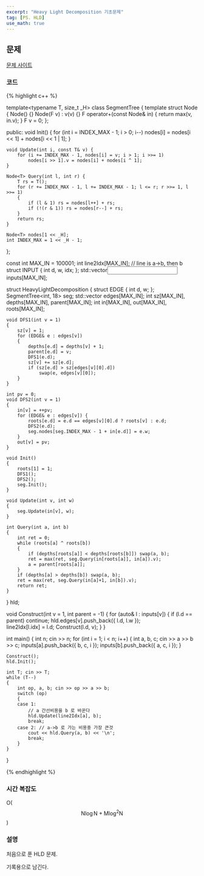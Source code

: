 ```yaml
---
excerpt: "Heavy Light Decomposition 기초문제"
tag: [PS. HLD]
use_math: true
---
```


## 문제

[문제 사이트](https://www.acmicpc.net/problem/13510)

### 코드

{% highlight c++ %}

template<typename T, size_t _H>
class SegmentTree
{
	template<typename F>
	struct Node {
		Node() {}
		Node(F v) : v(v) {}
		F operator+(const Node& in) { return max(v, in.v); }
		F v = 0;
	};

public:
	void Init() { for (int i = INDEX_MAX - 1; i > 0; i--) nodes[i] = nodes[i << 1] + nodes[i << 1 | 1]; }

	void Update(int i, const T& v) {
		for (i += INDEX_MAX - 1, nodes[i] = v; i > 1; i >>= 1)
			nodes[i >> 1].v = nodes[i] + nodes[i ^ 1];
	}

	Node<T> Query(int l, int r) {
		T rs = T();
		for (r += INDEX_MAX - 1, l += INDEX_MAX - 1; l <= r; r >>= 1, l >>= 1)
		{
			if (l & 1) rs = nodes[l++] + rs;
			if (!(r & 1)) rs = nodes[r--] + rs;
		}
		return rs;
	}

	Node<T> nodes[1 << _H];
	int INDEX_MAX = 1 << _H - 1;
};

const int MAX_IN = 100001;
int line2Idx[MAX_IN]; // line is a->b, then b
struct INPUT { int d, w, idx; };
std::vector<INPUT> inputs[MAX_IN];

struct HeavyLightDecomposition
{
	struct EDGE { int d, w; };
	SegmentTree<int, 18> seg;
	std::vector<EDGE> edges[MAX_IN];
	int sz[MAX_IN], depths[MAX_IN], parent[MAX_IN];
	int in[MAX_IN], out[MAX_IN], roots[MAX_IN];

	void DFS1(int v = 1)
	{
		sz[v] = 1;
		for (EDGE& e : edges[v])
		{
			depths[e.d] = depths[v] + 1;
			parent[e.d] = v;
			DFS1(e.d);
			sz[v] += sz[e.d];
			if (sz[e.d] > sz[edges[v][0].d])
				swap(e, edges[v][0]);
		}
	}

	int pv = 0;
	void DFS2(int v = 1)
	{
		in[v] = ++pv;
		for (EDGE& e : edges[v]) {
			roots[e.d] = e.d == edges[v][0].d ? roots[v] : e.d;
			DFS2(e.d);
			seg.nodes[seg.INDEX_MAX - 1 + in[e.d]] = e.w;
		}
		out[v] = pv;
	}

	void Init()
	{
		roots[1] = 1;
		DFS1();
		DFS2();
		seg.Init();
	}

	void Update(int v, int w)
	{
		seg.Update(in[v], w);
	}

	int Query(int a, int b)
	{
		int ret = 0;
		while (roots[a] ^ roots[b])
		{
			if (depths[roots[a]] < depths[roots[b]]) swap(a, b);
			ret = max(ret, seg.Query(in[roots[a]], in[a]).v);
			a = parent[roots[a]];
		}
		if (depths[a] > depths[b]) swap(a, b);
		ret = max(ret, seg.Query(in[a]+1, in[b]).v);
		return ret;
	}
} hld;

void Construct(int v = 1, int parent = -1)
{
	for (auto& l : inputs[v])
	{
		if (l.d == parent) continue;
		hld.edges[v].push_back({ l.d, l.w });		
		line2Idx[l.idx] = l.d;
		Construct(l.d, v);
	}
}

int main()
{
	int n; cin >> n;
	for (int i = 1; i < n; i++)
	{
		int a, b, c; cin >> a >> b >> c;
		inputs[a].push_back({ b, c, i });
		inputs[b].push_back({ a, c, i });
	}

	Construct();
	hld.Init();
	
	int T; cin >> T;
	while (T--)
	{
		int op, a, b; cin >> op >> a >> b;
		switch (op)
		{
		case 1: 
			// a 간선비용을 b 로 바꾼다 
			hld.Update(line2Idx[a], b);
			break; 
		case 2: // a->b 로 가는 비용중 가장 큰것
			cout << hld.Query(a, b) << '\n';
			break;
		}
	}
}

{% endhighlight %}


### 시간 복잡도

O($$ \mathrm{N} \log{\mathrm{N}}+\mathrm{M} \log^2{\mathrm{N}} $$)

### 설명

처음으로 푼 HLD 문제. 

기록용으로 남긴다. 